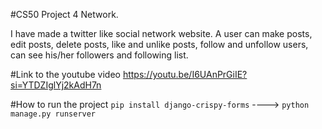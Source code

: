 #CS50 Project 4 Network.

I have made a twitter like social network website.
A user can make posts, edit posts, delete posts, like and unlike posts, follow and unfollow users, can see his/her followers and following list. 

#Link to the youtube video
https://youtu.be/I6UAnPrGiIE?si=YTDZIglYj2kAdH7n

#How to run the project
```pip install django-crispy-forms``` ----> ```python manage.py runserver```
